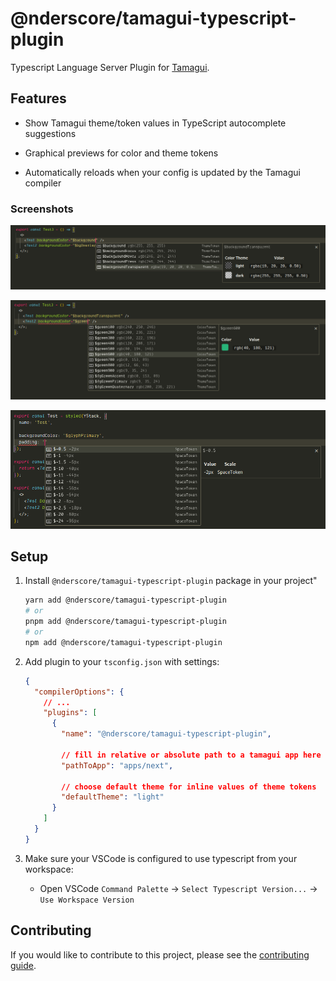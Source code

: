 # @nderscore/tamagui-typescript-plugin

Typescript Language Server Plugin for [Tamagui](https://tamagui.dev).

## Features

- Show Tamagui theme/token values in TypeScript autocomplete suggestions

- Graphical previews for color and theme tokens

- Automatically reloads when your config is updated by the Tamagui compiler

### Screenshots

![Theme Token Screenshot](./docs/screenshot_autocomplete_theme.png)

![Color Token Screenshot](./docs/screenshot_autocomplete_color.png)

![Space Token Screenshot](./docs/screenshot_autocomplete_space.png)

## Setup

1. Install `@nderscore/tamagui-typescript-plugin` package in your project"

   ```sh
   yarn add @nderscore/tamagui-typescript-plugin
   # or
   pnpm add @nderscore/tamagui-typescript-plugin
   # or
   npm add @nderscore/tamagui-typescript-plugin
   ```

1. Add plugin to your `tsconfig.json` with settings:

   ```json
   {
     "compilerOptions": {
       // ...
       "plugins": [
         {
           "name": "@nderscore/tamagui-typescript-plugin",

           // fill in relative or absolute path to a tamagui app here (parent folder of .tamagui)
           "pathToApp": "apps/next",

           // choose default theme for inline values of theme tokens
           "defaultTheme": "light"
         }
       ]
     }
   }
   ```

1. Make sure your VSCode is configured to use typescript from your workspace:

   - Open VSCode `Command Palette` -> `Select Typescript Version...` -> `Use Workspace Version`

## Contributing

If you would like to contribute to this project, please see the [contributing guide](./CONTRIBUTING.md).
